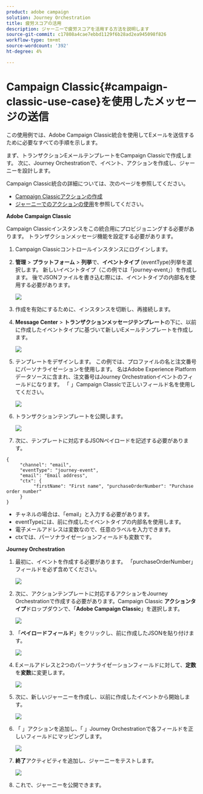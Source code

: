 ```yaml
---
product: adobe campaign
solution: Journey Orchestration
title: 疲労スコアの活用
description: ジャーニーで疲労スコアを活用する方法を説明します
source-git-commit: c17808a4cae7ebbd1129f6b28ad2ea945098f826
workflow-type: tm+mt
source-wordcount: '392'
ht-degree: 4%

---
```



# Campaign Classic{#campaign-classic-use-case}を使用したメッセージの送信

この使用例では、Adobe Campaign Classic統合を使用してEメールを送信するために必要なすべての手順を示します。

まず、トランザクションEメールテンプレートをCampaign Classicで作成します。 次に、Journey Orchestrationで、イベント、アクションを作成し、ジャーニーを設計します。

Campaign Classic統合の詳細については、次のページを参照してください。

* [Campaign Classicアクションの作成](../action/acc-action.md)
* [ジャーニーでのアクションの使用](../building-journeys/using-adobe-campaign-classic.md)を参照してください。

**Adobe Campaign Classic**

Campaign Classicインスタンスをこの統合用にプロビジョニングする必要があります。 トランザクションメッセージ機能を設定する必要があります。

1. Campaign Classicコントロールインスタンスにログインします。

1. **管理** > **プラットフォーム** > **列挙**&#x200B;で、**イベントタイプ** (eventType)列挙を選択します。 新しいイベントタイプ（この例では「journey-event」）を作成します。 後でJSONファイルを書き込む際には、イベントタイプの内部名を使用する必要があります。

   ![](../assets/accintegration-uc-1.png)

1. 作成を有効にするために、インスタンスを切断し、再接続します。

1. **Message Center** > **トランザクションメッセージテンプレート**&#x200B;の下に、以前に作成したイベントタイプに基づいて新しいEメールテンプレートを作成します。

   ![](../assets/accintegration-uc-2.png)

1. テンプレートをデザインします。 この例では、プロファイルの名と注文番号にパーソナライゼーションを使用します。 名はAdobe Experience Platformデータソースに含まれ、注文番号はJourney Orchestrationイベントのフィールドになります。 「 」Campaign Classicで正しいフィールド名を使用してください。

   ![](../assets/accintegration-uc-3.png)

1. トランザクションテンプレートを公開します。

   ![](../assets/accintegration-uc-4.png)

1. 次に、テンプレートに対応するJSONペイロードを記述する必要があります。

```
{
     "channel": "email",
     "eventType": "journey-event",
     "email": "Email address",
     "ctx": {
          "firstName": "First name", "purchaseOrderNumber": "Purchase order number"
     }
}
```

* チャネルの場合は、「email」と入力する必要があります。
* eventTypeには、前に作成したイベントタイプの内部名を使用します。
* 電子メールアドレスは変数なので、任意のラベルを入力できます。
* ctxでは、パーソナライゼーションフィールドも変数です。

**Journey Orchestration**

1. 最初に、イベントを作成する必要があります。 「purchaseOrderNumber」フィールドを必ず含めてください。

   ![](../assets/accintegration-uc-5.png)

1. 次に、アクションテンプレートに対応するアクションをJourney Orchestrationで作成する必要があります。Campaign Classic **アクションタイプ**&#x200B;ドロップダウンで、「**Adobe Campaign Classic**」を選択します。

   ![](../assets/accintegration-uc-6.png)

1. 「**ペイロードフィールド**」をクリックし、前に作成したJSONを貼り付けます。

   ![](../assets/accintegration-uc-7.png)

1. Eメールアドレスと2つのパーソナライゼーションフィールドに対して、**定数**&#x200B;を&#x200B;**変数**&#x200B;に変更します。

   ![](../assets/accintegration-uc-8.png)

1. 次に、新しいジャーニーを作成し、以前に作成したイベントから開始します。

   ![](../assets/accintegration-uc-9.png)

1. 「 」アクションを追加し、「 」Journey Orchestrationで各フィールドを正しいフィールドにマッピングします。

   ![](../assets/accintegration-uc-10.png)

1. **終了**&#x200B;アクティビティを追加し、ジャーニーをテストします。

   ![](../assets/accintegration-uc-11.png)

1. これで、ジャーニーを公開できます。
